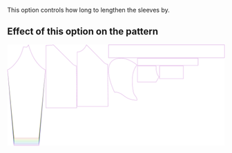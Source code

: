 This option controls how long to lengthen the sleeves by.

## Effect of this option on the pattern

![This image shows the effect of this option by superimposing several variants that have a different value for this option](hugo_sleevelengthbonus_sample.svg "Effect of this option on the pattern")
